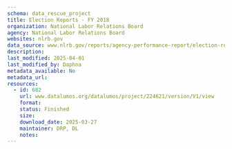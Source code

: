 ```yaml
---
schema: data_rescue_project 
title: Election Reports - FY 2018
organization: National Labor Relations Board
agency: National Labor Relations Board
websites: nlrb.gov
data_source: www.nlrb.gov/reports/agency-performance-report/election-reports/election-reports-fy-2018
description: 
last_modified: 2025-04-01
last_modified_by: Daphna
metadata_available: No
metadata_url: 
resources:
  - id: 682
    url: www.datalumos.org/datalumos/project/224621/version/V1/view
    format: 
    status: Finished
    size: 
    download_date: 2025-03-27
    maintainer: DRP, DL
    notes: 
---
```

